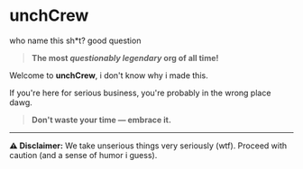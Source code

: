 # unchCrew 

who name this sh*t? good question

> **The most *questionably legendary* org of all time!**

Welcome to **unchCrew**,  i don't know why i made this.

If you're here for serious business, you're probably in the wrong place dawg.

> **Don't waste your time — embrace it.**

---

**⚠️ Disclaimer:** We take unserious things very seriously (wtf). Proceed with caution (and a sense of humor i guess).

